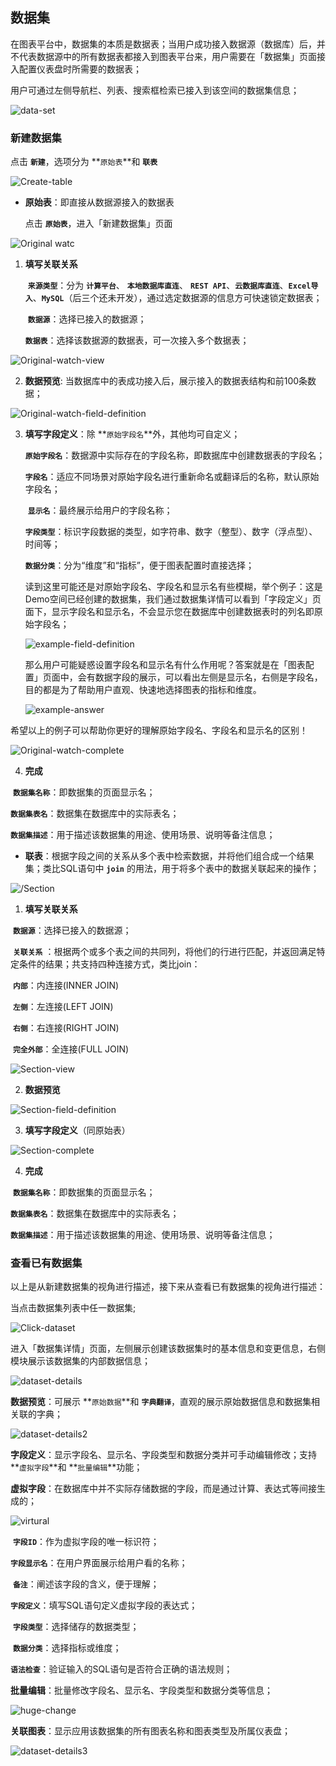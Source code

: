 ## 数据集

在图表平台中，数据集的本质是数据表；当用户成功接入数据源（数据库）后，并不代表数据源中的所有数据表都接入到图表平台来，用户需要在「数据集」页面接入配置仪表盘时所需要的数据表；

用户可通过左侧导航栏、列表、搜索框检索已接入到该空间的数据集信息；

![data-set](../media/data-set.png)

### 新建数据集

点击 **`新建`**，选项分为 **`原始表`**和 **`联表`**

![Create-table](../media/Create-table.png)

- **原始表**：即直接从数据源接入的数据表

  点击 **`原始表`**，进入「新建数据集」页面

![Original watc](../media/Original-watch.png)

1. **填写关联关系**

   ​        **`来源类型`**：分为 **`计算平台`**、 **`本地数据库直连`**、 **`REST API`**、**`云数据库直连`**、**`Excel导入`**、**`MySQL`**（后三个还未开发），通过选定数据源的信息方可快速锁定数据表；

   ​        **`数据源`**：选择已接入的数据源；

   ​        **`数据表`**：选择该数据源的数据表，可一次接入多个数据表；

![Original-watch-view](../media/Original-watch-view.png)

2. **数据预览**: 当数据库中的表成功接入后，展示接入的数据表结构和前100条数据；

![Original-watch-field-definition](../media/Original-watch-field-definition.png)

3. **填写字段定义**：除 **`原始字段名`**外，其他均可自定义；

   ​        **`原始字段名`**：数据源中实际存在的字段名称，即数据库中创建数据表的字段名；

   ​        **`字段名`**：适应不同场景对原始字段名进行重新命名或翻译后的名称，默认原始字段名；

   ​        **`显示名`**：最终展示给用户的字段名称；

   ​        **`字段类型`**：标识字段数据的类型，如字符串、数字（整型）、数字（浮点型）、时间等；

   ​        **`数据分类`**：分为“维度”和“指标”，便于图表配置时直接选择；

   读到这里可能还是对原始字段名、字段名和显示名有些模糊，举个例子：这是Demo空间已经创建的数据集，我们通过数据集详情可以看到「字段定义」页面下，显示字段名和显示名，不会显示您在数据库中创建数据表时的列名即原始字段名；

   ![example-field-definition](../media/example-field-definition.png)

   那么用户可能疑惑设置字段名和显示名有什么作用呢？答案就是在「图表配置」页面中，会有数据字段的展示，可以看出左侧是显示名，右侧是字段名，目的都是为了帮助用户直观、快速地选择图表的指标和维度。

   ![example-answer](../media/example-answer.png)

希望以上的例子可以帮助你更好的理解原始字段名、字段名和显示名的区别！

![Original-watch-complete](../media/Original-watch-complete.png)

4. **完成**

​              **`数据集名称`**：即数据集的页面显示名；

​              **`数据集表名`**：数据集在数据库中的实际表名；

​              **`数据集描述`**：用于描述该数据集的用途、使用场景、说明等备注信息；



- **联表**：根据字段之间的关系从多个表中检索数据，并将他们组合成一个结果集；类比SQL语句中 **`join`** 的用法，用于将多个表中的数据关联起来的操作；

![/Section](../media/Section.png)

1. **填写关联关系**

​        **`数据源`**：选择已接入的数据源；

​        **`关联关系`** ：根据两个或多个表之间的共同列，将他们的行进行匹配，并返回满足特定条件的结果；共支持四种连接方式，类比join：

​                **`内部`**：内连接(INNER  JOIN)

​                **`左侧`**：左连接(LEFT JOIN)

​                **`右侧`**：右连接(RIGHT JOIN)

​                **`完全外部`**：全连接(FULL JOIN)

![Section-view](../media/Section-view.png)

2. **数据预览**

![Section-field-definition](../media/Section-field-definition.png)

3. **填写字段定义**（同原始表）

![Section-complete](../media/Section-complete.png)

4. **完成**

​              **`数据集名称`**：即数据集的页面显示名；

​              **`数据集表名`**：数据集在数据库中的实际表名；

​              **`数据集描述`**：用于描述该数据集的用途、使用场景、说明等备注信息；



### 查看已有数据集

以上是从新建数据集的视角进行描述，接下来从查看已有数据集的视角进行描述： 

当点击数据集列表中任一数据集;

![Click-dataset](../media/Click-dataset.png)

进入「数据集详情」页面，左侧展示创建该数据集时的基本信息和变更信息，右侧模块展示该数据集的内部数据信息；

![dataset-details](../media/dataset-details.png)

**数据预览**：可展示 **`原始数据`**和 **`字典翻译`**，直观的展示原始数据信息和数据集相关联的字典；

![dataset-details2](../media/dataset-details2.png)

**字段定义**：显示字段名、显示名、字段类型和数据分类并可手动编辑修改；支持 **`虚拟字段`**和 **`批量编辑`**功能；

**虚拟字段**：在数据库中并不实际存储数据的字段，而是通过计算、表达式等间接生成的；

![virtural](../media/virtural.png)

​         **`字段ID`**：作为虚拟字段的唯一标识符；

​         **`字段显示名`**：在用户界面展示给用户看的名称；

​         **`备注`**：阐述该字段的含义，便于理解；

​         **`字段定义`**：填写SQL语句定义虚拟字段的表达式；

​         **`字段类型`**：选择储存的数据类型；

​         **`数据分类`**：选择指标或维度；

​         **`语法检查`**：验证输入的SQL语句是否符合正确的语法规则；

 **批量编辑**：批量修改字段名、显示名、字段类型和数据分类等信息；

![huge-change](../media/huge-change.png)

**关联图表**：显示应用该数据集的所有图表名称和图表类型及所属仪表盘；

![dataset-details3](../media/dataset-details3.png)

​     
